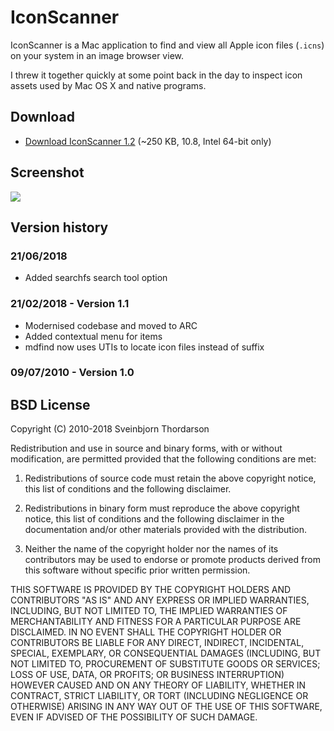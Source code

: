 # IconScanner

IconScanner is a Mac application to find and view all Apple icon files (`.icns`) on your system in an image browser view.

I threw it together quickly at some point back in the day to inspect icon assets used by Mac OS X and native programs.

## Download

* [Download IconScanner 1.2](http://sveinbjorn.org/files/software/IconScanner.zip) (~250 KB, 10.8, Intel 64-bit only)

## Screenshot

<img src="screenshot.jpg" align="center">

## Version history

### 21/06/2018

* Added searchfs search tool option

### 21/02/2018 - Version 1.1

* Modernised codebase and moved to ARC
* Added contextual menu for items
* mdfind now uses UTIs to locate icon files instead of suffix

###  09/07/2010 - Version 1.0

## BSD License

Copyright (C) 2010-2018 Sveinbjorn Thordarson

Redistribution and use in source and binary forms, with or without modification,
are permitted provided that the following conditions are met:

1. Redistributions of source code must retain the above copyright notice, this
list of conditions and the following disclaimer.

2. Redistributions in binary form must reproduce the above copyright notice, this
list of conditions and the following disclaimer in the documentation and/or other
materials provided with the distribution.

3. Neither the name of the copyright holder nor the names of its contributors may
be used to endorse or promote products derived from this software without specific
prior written permission.

THIS SOFTWARE IS PROVIDED BY THE COPYRIGHT HOLDERS AND CONTRIBUTORS "AS IS" AND
ANY EXPRESS OR IMPLIED WARRANTIES, INCLUDING, BUT NOT LIMITED TO, THE IMPLIED
WARRANTIES OF MERCHANTABILITY AND FITNESS FOR A PARTICULAR PURPOSE ARE DISCLAIMED.
IN NO EVENT SHALL THE COPYRIGHT HOLDER OR CONTRIBUTORS BE LIABLE FOR ANY DIRECT,
INDIRECT, INCIDENTAL, SPECIAL, EXEMPLARY, OR CONSEQUENTIAL DAMAGES (INCLUDING, BUT
NOT LIMITED TO, PROCUREMENT OF SUBSTITUTE GOODS OR SERVICES; LOSS OF USE, DATA, OR
PROFITS; OR BUSINESS INTERRUPTION) HOWEVER CAUSED AND ON ANY THEORY OF LIABILITY,
WHETHER IN CONTRACT, STRICT LIABILITY, OR TORT (INCLUDING NEGLIGENCE OR OTHERWISE)
ARISING IN ANY WAY OUT OF THE USE OF THIS SOFTWARE, EVEN IF ADVISED OF THE
POSSIBILITY OF SUCH DAMAGE.

